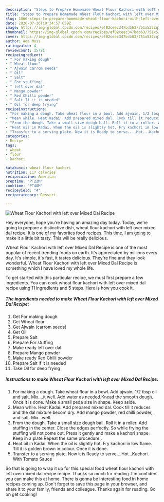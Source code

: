 ```yaml
---
description: "Steps to Prepare Homemade Wheat Flour Kachori with left over Mixed Dal Recipe"
title: "Steps to Prepare Homemade Wheat Flour Kachori with left over Mixed Dal Recipe"
slug: 1066-steps-to-prepare-homemade-wheat-flour-kachori-with-left-over-mixed-dal-recipe
date: 2020-07-26T19:34:57.059Z
image: https://img-global.cpcdn.com/recipes/ef02ceec347bdb63/751x532cq70/wheat-flour-kachori-with-left-over-mixed-dal-recipe-recipe-main-photo.jpg
thumbnail: https://img-global.cpcdn.com/recipes/ef02ceec347bdb63/751x532cq70/wheat-flour-kachori-with-left-over-mixed-dal-recipe-recipe-main-photo.jpg
cover: https://img-global.cpcdn.com/recipes/ef02ceec347bdb63/751x532cq70/wheat-flour-kachori-with-left-over-mixed-dal-recipe-recipe-main-photo.jpg
author: Ada Moss
ratingvalue: 4
reviewcount: 15721
recipeingredient:
- " For making dough"
- " Wheat flour"
- " Ajwain carrom seeds"
- " Oil"
- " Salt"
- " For stuffing"
- " left over dal"
- " Mango powder"
- " Red Chilli powder"
- " Salt If it is needed"
- " Oil for deep frying"
recipeinstructions:
- "For making a dough. Take wheat flour in a bowl. Add ajwain, 1/2 tbsp oil and salt. Mix....it well. Add water as needed.Knead the smooth dough. Once it is done. Make a small peda size in shape. Keep aside."
- "Mean while. Heat Kadai. Add prepared mixed dal. Cook till it reduces and the dal mixture becom dry. Add mango powder, red chilli powder, and salt. Mix...well."
- "From the dough. Take a small size dough ball. Roll it in a roller. Add stuffing in the center. Close the edges perfectly. So while frying the stuffing will not come out. Press it gently and make a kachori shape. Keep in a plate.Repeat the same procedure.."
- "Heat oil in Kadai. When the oil is slightly hot. Fry kachori in low flame. Till it is golden brown in colour. Once it is done."
- "Transfer to a serving plate. Now it is Ready to serve....Hot...Kachori. With Tomato Sauce"
categories:
- Recipe
tags:
- wheat
- flour
- kachori

katakunci: wheat flour kachori 
nutrition: 117 calories
recipecuisine: American
preptime: "PT22M"
cooktime: "PT40M"
recipeyield: "4"
recipecategory: Dessert

---
```



![Wheat Flour Kachori with left over Mixed Dal Recipe](https://img-global.cpcdn.com/recipes/ef02ceec347bdb63/751x532cq70/wheat-flour-kachori-with-left-over-mixed-dal-recipe-recipe-main-photo.jpg)

Hey everyone, hope you're having an amazing day today. Today, we're going to prepare a distinctive dish, wheat flour kachori with left over mixed dal recipe. It is one of my favorites food recipes. This time, I am going to make it a little bit tasty. This will be really delicious.

Wheat Flour Kachori with left over Mixed Dal Recipe is one of the most popular of recent trending foods on earth. It's appreciated by millions every day. It's simple, it's fast, it tastes delicious. They're fine and they look wonderful. Wheat Flour Kachori with left over Mixed Dal Recipe is something which I have loved my whole life.




To get started with this particular recipe, we must first prepare a few ingredients. You can cook wheat flour kachori with left over mixed dal recipe using 11 ingredients and 5 steps. Here is how you cook it.

<!--inarticleads1-->

##### The ingredients needed to make Wheat Flour Kachori with left over Mixed Dal Recipe:

1. Get  For making dough
1. Get  Wheat flour
1. Get  Ajwain (carrom seeds)
1. Get  Oil
1. Prepare  Salt
1. Prepare  For stuffing
1. Make ready  left over dal
1. Prepare  Mango powder
1. Make ready  Red Chilli powder
1. Prepare  Salt If it is needed
1. Take  Oil for deep frying




<!--inarticleads2-->

##### Instructions to make Wheat Flour Kachori with left over Mixed Dal Recipe:

1. For making a dough. Take wheat flour in a bowl. Add ajwain, 1/2 tbsp oil and salt. Mix....it well. Add water as needed.Knead the smooth dough. Once it is done. Make a small peda size in shape. Keep aside.
1. Mean while. Heat Kadai. Add prepared mixed dal. Cook till it reduces and the dal mixture becom dry. Add mango powder, red chilli powder, and salt. Mix...well.
1. From the dough. Take a small size dough ball. Roll it in a roller. Add stuffing in the center. Close the edges perfectly. So while frying the stuffing will not come out. Press it gently and make a kachori shape. Keep in a plate.Repeat the same procedure..
1. Heat oil in Kadai. When the oil is slightly hot. Fry kachori in low flame. Till it is golden brown in colour. Once it is done.
1. Transfer to a serving plate. Now it is Ready to serve....Hot...Kachori. With Tomato Sauce




So that is going to wrap it up for this special food wheat flour kachori with left over mixed dal recipe recipe. Thanks so much for reading. I'm confident you can make this at home. There is gonna be interesting food in home recipes coming up. Don't forget to save this page in your browser, and share it to your family, friends and colleague. Thanks again for reading. Go on get cooking!
